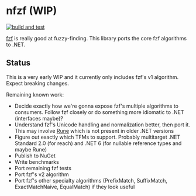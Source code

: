 # nfzf (WIP)

[![build and test](https://github.com/rgwood/nfzf/actions/workflows/build-and-test.yml/badge.svg)](https://github.com/rgwood/nfzf/actions/workflows/build-and-test.yml)

[fzf](https://github.com/junegunn/fzf) is really good at fuzzy-finding. This library ports the core fzf algorithms to .NET.

## Status

This is a very early WIP and it currently only includes fzf's v1 algorithm. Expect breaking changes.

Remaining known work:

- Decide exactly how we're gonna expose fzf's multiple algorithms to consumers. Follow fzf closely or do something more idiomatic to .NET (interfaces maybe)?
- Understand fzf's Unicode handling and normalization better, then port it. This may involve [Rune](https://docs.microsoft.com/en-us/dotnet/api/system.text.rune?view=net-5.0#rune-in-net-vs-other-languages) which is not present in older .NET versions
- Figure out exactly which TFMs to support. Probably multitarget .NET Standard 2.0 (for reach) and .NET 6 (for nullable reference types and maybe Rune) 
- Publish to NuGet
- Write benchmarks
- Port remaining fzf tests
- Port fzf's v2 algorithm
- Port fzf's other specialty algorithms (PrefixMatch, SuffixMatch, ExactMatchNaive, EqualMatch) if they look useful
